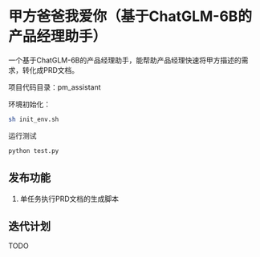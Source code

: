 # 甲方爸爸我爱你（基于ChatGLM-6B的产品经理助手）

一个基于ChatGLM-6B的产品经理助手，能帮助产品经理快速将甲方描述的需求，转化成PRD文档。

项目代码目录：pm_assistant

环境初始化：

```bash
sh init_env.sh
```

运行测试

``` bash
python test.py
```

## 发布功能

1. 单任务执行PRD文档的生成脚本

## 迭代计划

TODO

